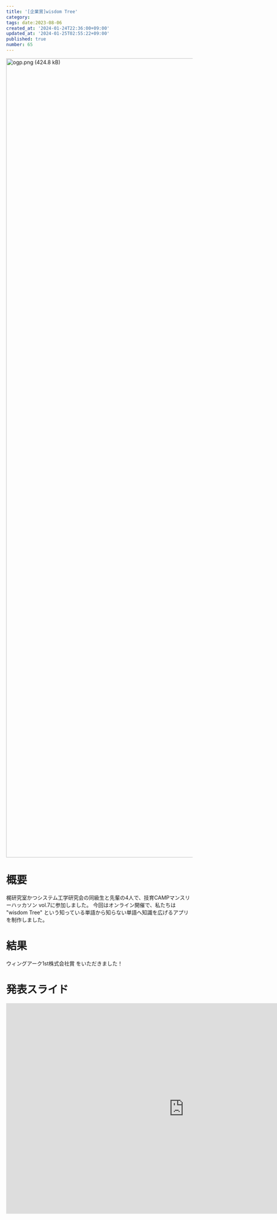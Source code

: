 ```yaml
---
title: '[企業賞]wisdom Tree'
category:
tags: date:2023-08-06
created_at: '2024-01-24T22:36:00+09:00'
updated_at: '2024-01-25T02:55:22+09:00'
published: true
number: 65
---
```


<img width="2160" alt="ogp.png (424.8 kB)" src="/images/articles/65/e7ffccd1-6a46-40eb-a269-e78bb0df307a.png">

# 概要

梶研究室かつシステム工学研究会の同級生と先輩の4人で、技育CAMPマンスリーハッカソン vol.7に参加しました。
今回はオンライン開催で、私たちは "wisdom Tree" という知っている単語から知らない単語へ知識を広げるアプリを制作しました。

# 結果

ウィングアーク1st株式会社賞 をいただきました！

# 発表スライド

<iframe src="https://docs.google.com/presentation/d/e/2PACX-1vR0Wd_MS751hSvsROIuFXX0Wsq6VDYf0YDRX2ms1fsSKjAv3eRDcqPf7kKBhfUPGFsEpjCt73oWznxt/embed?start=false&loop=false&delayms=3000" frameborder="0" width="960" height="569" allowfullscreen="true" mozallowfullscreen="true" webkitallowfullscreen="true"></iframe>
